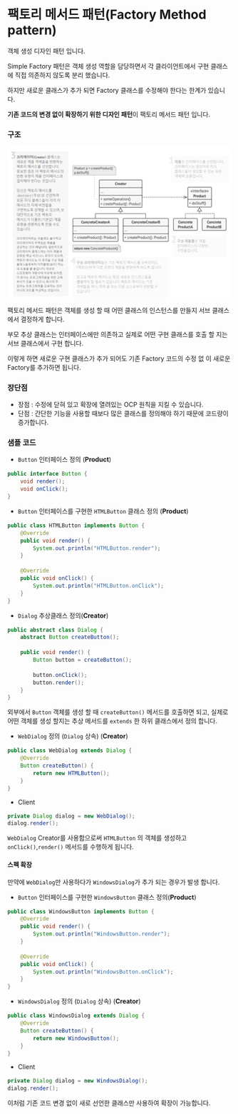 # 팩토리 메서드 패턴(Factory Method pattern)

객체 생성 디자인 패턴 입니다.

Simple Factory 패턴은 객체 생성 역할을 담당하면서 각 클라이언트에서 구현 클래스에 직접 의존하지 않도록 분리 했습니다.

하지만 새로운 클래스가 추가 되면 Factory 클래스를 수정해야 한다는 한계가 있습니다.

**기존 코드의 변경 없이 확장하기 위한 디자인 패턴**이 팩토리 메서드 패턴 입니다.

### 구조

![](./images/팩토리메서드구조.png)

팩토리 메서드 패턴은 객체를 생성 할 때 어떤 클래스의 인스턴스를 만들지 서브 클래스에서 결정하게 합니다.

부모 추상 클래스는 인터페이스에만 의존하고 실제로 어떤 구현 클래스를 호출 할 지는 서브 클래스에서 구현 합니다.

이렇게 하면 새로운 구현 클래스가 추가 되어도 기존 Factory 코드의 수정 없 이 새로운 Factory를 추가하면 됩니다.

### 장단점

* 장점 : 수정에 닫혀 있고 확장에 열려있는 OCP 원칙을 지킬 수 있습니다.
* 단점 : 간단한 기능을 사용할 때보다 많은 클래스를 정의해야 하기 때문에 코드량이 증가합니다.

### 샘플 코드

* `Button` 인터페이스 정의 (**Product**)

```java
public interface Button {
    void render();
    void onClick();
}
```

* `Button` 인터페이스를 구현한 `HTMLButton` 클래스 정의 (**Product**)

```java
public class HTMLButton implements Button {
    @Override
    public void render() {
        System.out.println("HTMLButton.render");
    }

    @Override
    public void onClick() {
        System.out.println("HTMLButton.onClick");
    }
}
```

* `Dialog` 추상클래스 정의(**Creator**)

```java
public abstract class Dialog {
    abstract Button createButton();

    public void render() {
        Button button = createButton();

        button.onClick();
        button.render();
    }
}
```

외부에서 `Button` 객체를 생성 할 때 `createButton()` 메서드를 호출하면 되고, 실제로 어떤 객체를 생성 할지는 추상 메서드를 `extends` 한 하위 클래스에서 정의 합니다.

* `WebDialog` 정의 (`Dialog` 상속) (**Creator**)

```java
public class WebDialog extends Dialog {
    @Override
    Button createButton() {
        return new HTMLButton();
    }
}
```

* Client

```java
private Dialog dialog = new WebDialog();
dialog.render();
```

`WebDialog` Creator를 사용함으로써 `HTMLButton` 의 객체를 생성하고 `onClick()`,`render()` 메서드를 수행하게 됩니다.

#### 스펙 확장

만약에 `WebDialog`만 사용하다가 `WindowsDialog`가 추가 되는 경우가 발생 합니다.

* `Button` 인터페이스를 구현한 `WindowsButton` 클래스 정의(**Product**)

```java
public class WindowsButton implements Button {
    @Override
    public void render() {
        System.out.println("WindowsButton.render");
    }

    @Override
    public void onClick() {
        System.out.println("WindowsButton.onClick");
    }
}
```

* `WindowsDialog` 정의 (`Dialog` 상속) (**Creator**)

```java
public class WindowsDialog extends Dialog {
    @Override
    Button createButton() {
        return new WindowsButton();
    }
}
```

* Client

```java
private Dialog dialog = new WindowsDialog();
dialog.render();
```

이처럼 기존 코드 변경 없이 새로 선언한 클래스만 사용하여 확장이 가능합니다.